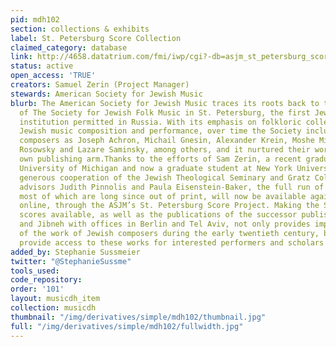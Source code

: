 ```yaml
---
pid: mdh102
section: collections & exhibits
label: St. Petersburg Score Collection
claimed_category: database
link: http://4658.datatrium.com/fmi/iwp/cgi?-db=asjm_st_petersburg_scores&-loadframes
status: active
open_access: 'TRUE'
creators: Samuel Zerin (Project Manager)
stewards: American Society for Jewish Music
blurb: The American Society for Jewish Music traces its roots back to the 1908 founding
  of The Society for Jewish Folk Music in St. Petersburg, the first Jewish musical
  institution permitted in Russia. With its emphasis on folkloric collection, new
  Jewish music composition and performance, over time the Society included such young
  composers as Joseph Achron, Michail Gnesin, Alexander Krein, Moshe Milner, Solomon
  Rosowsky and Lazare Saminsky, among others, and it nurtured their work through its
  own publishing arm.Thanks to the efforts of Sam Zerin, a recent graduate of the
  University of Michigan and now a graduate student at New York University, and the
  generous cooperation of the Jewish Theological Seminary and Gratz College, and project
  advisors Judith Pinnolis and Paula Eisenstein-Baker, the full run of these scores,
  most of which are long since out of print, will now be available again, this time
  online, through the ASJM’s St. Petersburg Score Project. Making the St. Petersburg
  scores available, as well as the publications of the successor publishers, Juwal
  and Jibneh with offices in Berlin and Tel Aviv, not only provides important documentation
  of the work of Jewish composers during the early twentieth century, but will also
  provide access to these works for interested performers and scholars worldwide.
added_by: Stephanie Sussmeier
twitter: "@StephanieSussme"
tools_used:
code_repository:
order: '101'
layout: musicdh_item
collection: musicdh
thumbnail: "/img/derivatives/simple/mdh102/thumbnail.jpg"
full: "/img/derivatives/simple/mdh102/fullwidth.jpg"
---
```

